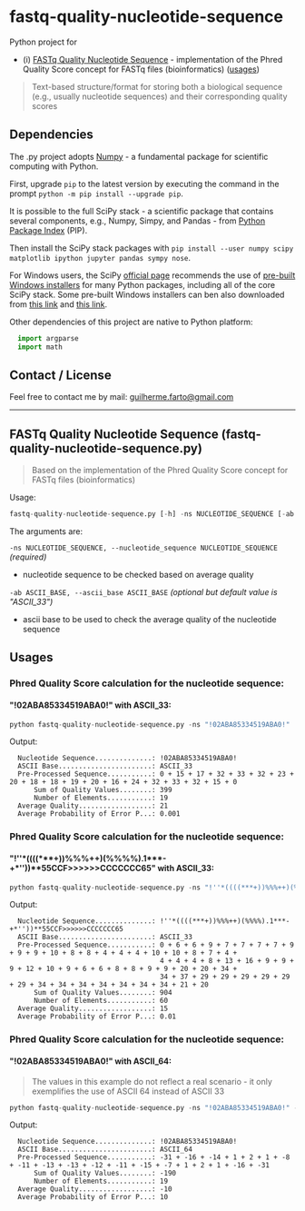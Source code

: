 # fastq-quality-nucleotide-sequence

Python project for 

* (i) [FASTq Quality Nucleotide Sequence](#fastq-qns) - implementation of the Phred Quality Score concept for FASTq files (bioinformatics) ([usages](#all-usages))

> Text-based structure/format for storing both a biological sequence (e.g., usually nucleotide sequences) and their corresponding quality scores

## Dependencies

The .py project adopts [Numpy](http://www.numpy.org/) - a fundamental package for scientific computing with Python.

First, upgrade `pip` to the latest version by executing the command in the prompt `python -m pip install --upgrade pip`.

It is possible to the full SciPy stack - a scientific package that contains several components, e.g., Numpy, Simpy, and Pandas - from [Python Package Index](https://pypi.python.org/pypi/pip) (PIP).

Then install the SciPy stack packages with `pip install --user numpy scipy matplotlib ipython jupyter pandas sympy nose`.

For Windows users, the SciPy [official page](https://www.scipy.org/install.html) recommends the use of [pre-built Windows installers](http://www.lfd.uci.edu/~gohlke/pythonlibs/) for many Python packages, including all of the core SciPy stack. Some pre-built Windows installers can ben also downloaded from [this link](https://sourceforge.net/projects/scipy/) and [this link](https://sourceforge.net/projects/scipy/files/scipy/0.16.1/).

Other dependencies of this project are native to Python platform:

```python
  import argparse
  import math
```

## Contact / License

Feel free to contact me by mail: guilherme.farto@gmail.com

---

<a name="fastq-qns"></a>
## FASTq Quality Nucleotide Sequence (fastq-quality-nucleotide-sequence.py)
> Based on the implementation of the Phred Quality Score concept for FASTq files (bioinformatics)

Usage:
```python
fastq-quality-nucleotide-sequence.py [-h] -ns NUCLEOTIDE_SEQUENCE [-ab ASCII_BASE]
```

The arguments are:

`-ns NUCLEOTIDE_SEQUENCE, --nucleotide_sequence NUCLEOTIDE_SEQUENCE` *(required)*
* nucleotide sequence to be checked based on average quality

`-ab ASCII_BASE, --ascii_base ASCII_BASE` *(optional but default value is "ASCII_33")*
* ascii base to be used to check the average quality of the nucleotide sequence

<a name="all-usages"></a>
## Usages

### Phred Quality Score calculation for the nucleotide sequence:
#### "!02ABA85334519ABA0!" with ASCII_33:

```python
python fastq-quality-nucleotide-sequence.py -ns "!02ABA85334519ABA0!"
```

Output:

```
  Nucleotide Sequence..............: !02ABA85334519ABA0!
  ASCII Base.......................: ASCII_33
  Pre-Processed Sequence...........: 0 + 15 + 17 + 32 + 33 + 32 + 23 + 20 + 18 + 18 + 19 + 20 + 16 + 24 + 32 + 33 + 32 + 15 + 0
      Sum of Quality Values........: 399
      Number of Elements...........: 19
  Average Quality..................: 21
  Average Probability of Error P...: 0.001
```

### Phred Quality Score calculation for the nucleotide sequence:
#### "!''\*((((\*\*\*+))%%%++)(%%%%).1\*\*\*-+\*''))\*\*55CCF>>>>>>CCCCCCC65" with ASCII_33:

```python
python fastq-quality-nucleotide-sequence.py -ns "!''*((((***+))%%%++)(%%%%).1***-+*''))**55CCF>>>>>>CCCCCCC65"
```

Output:

```
  Nucleotide Sequence..............: !''*((((***+))%%%++)(%%%%).1***-+*''))**55CCF>>>>>>CCCCCCC65
  ASCII Base.......................: ASCII_33
  Pre-Processed Sequence...........: 0 + 6 + 6 + 9 + 7 + 7 + 7 + 7 + 9 + 9 + 9 + 10 + 8 + 8 + 4 + 4 + 4 + 10 + 10 + 8 + 7 + 4 + 
                                     4 + 4 + 4 + 8 + 13 + 16 + 9 + 9 + 9 + 12 + 10 + 9 + 6 + 6 + 8 + 8 + 9 + 9 + 20 + 20 + 34 + 
                                     34 + 37 + 29 + 29 + 29 + 29 + 29 + 29 + 34 + 34 + 34 + 34 + 34 + 34 + 34 + 21 + 20
      Sum of Quality Values........: 904
      Number of Elements...........: 60
  Average Quality..................: 15
  Average Probability of Error P...: 0.01
```

### Phred Quality Score calculation for the nucleotide sequence:
#### "!02ABA85334519ABA0!" with ASCII_64:

> The values in this example do not reflect a real scenario - it only exemplifies the use of ASCII 64 instead of ASCII 33

```python
python fastq-quality-nucleotide-sequence.py -ns "!02ABA85334519ABA0!" -ab ASCII_64
```

Output:

```
  Nucleotide Sequence..............: !02ABA85334519ABA0!
  ASCII Base.......................: ASCII_64
  Pre-Processed Sequence...........: -31 + -16 + -14 + 1 + 2 + 1 + -8 + -11 + -13 + -13 + -12 + -11 + -15 + -7 + 1 + 2 + 1 + -16 + -31
      Sum of Quality Values........: -190
      Number of Elements...........: 19
  Average Quality..................: -10
  Average Probability of Error P...: 10
```
